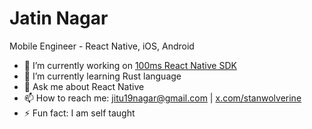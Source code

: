 <!-- ![](https://komarev.com/ghpvc/?username=stanwolverine&color=blue) -->

# Jatin Nagar
Mobile Engineer - React Native, iOS, Android

- 🔭 I’m currently working on [100ms React Native SDK](https://github.com/100mslive/react-native-hms)
- 🌱 I’m currently learning Rust language
- 💬 Ask me about React Native
- 📫 How to reach me: [jitu19nagar@gmail.com](mailto:jitu19nagar@gmail.com) | [x.com/stanwolverine](https://x.com/stanwolverine)
- ⚡ Fun fact: I am self taught
